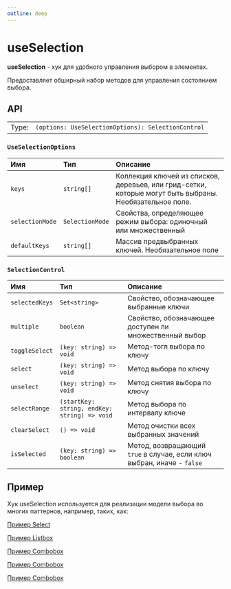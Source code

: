 ```yaml
---
outline: deep
---
```


# useSelection

**useSelection** - хук для удобного управления выбором в элементах.

Предоставляет обширный набор методов для управления состоянием выбора.

## API

|       |                                                    |
| ----: |:---------------------------------------------------|
| Type: | `(options: UseSelectionOptions): SelectionControl` |

### `UseSelectionOptions`

| Имя               | Тип      | Описание                                                                                                |
|:-------------------|:-----------|:--------------------------------------------------------------------------------------------------------|
| `keys`  | `string[]`   | Коллекция ключей из списков, деревьев, или грид-сетки, которые могут быть выбраны. Необязательное поле. | 
| `selectionMode`  | `SelectionMode`   | Свойства, определяющее режим выбора: одиночный или множественный                                        | 
| `defaultKeys`  | `string[]`   | Массив предвыбранных ключей. Необязательное поле                                                        | 

### `SelectionControl`

| Имя               | Тип      | Описание    |
|:-------------------|:-----------|:-----------|
| `selectedKeys`  | `Set<string>`   | Свойство, обозначающее выбранные ключи  | 
| `multiple`  | `boolean`   | Свойство, обозначающее доступен ли множественный выбор  | 
| `toggleSelect`  | `(key: string) => void`   | Метод-тогл выбора по ключу  | 
| `select`  | `(key: string) => void`   | Метод выбора по ключу  | 
| `unselect`  | `(key: string) => void`   | Метод снятия выбора по ключу  | 
| `selectRange`  | `(startKey: string, endKey: string) => void`   | Метод выбора по интервалу ключе  | 
| `clearSelect`  | `() => void`   | Метод очистки всех выбранных значений  | 
| `isSelected`  | `(key: string) => boolean`   | Метод, возвращающий `true` в случае, если ключ выбран, иначе - `false`  | 

## Пример

Хук useSelection используется для реализации модели выбора во многих паттернов, например, таких, как:

[Пример Select](/select/conceptions.html#пример)

[Пример Listbox](/listbox/conceptions.html#пример)

[Пример Combobox](/combobox/conceptions.html#пример)

[Пример Combobox](/tree/conceptions.html#пример)

[Пример Combobox](/menu/conceptions.html#пример)
